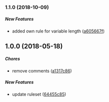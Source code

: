### 1.1.0 (2018-10-09)

##### New Features

*  added own rule for variable length ([a605667f](https://code.flyacts.com/packages/tslint-config-flyacts/commit/a605667f729bc02cc06194cb4e557d2ae5ce159b))

## 1.0.0 (2018-05-18)

##### Chores

*  remove comments ([a1317c86](https://code.flyacts.com/packages/tslint-config-flyacts/commit/a1317c86b21c2ca8b3fb83828fa9cac7df01f5c1))

##### New Features

*  update ruleset ([64455c85](https://code.flyacts.com/packages/tslint-config-flyacts/commit/64455c8522ff1f4e3c2734353bf72edd5cf00e8a))

